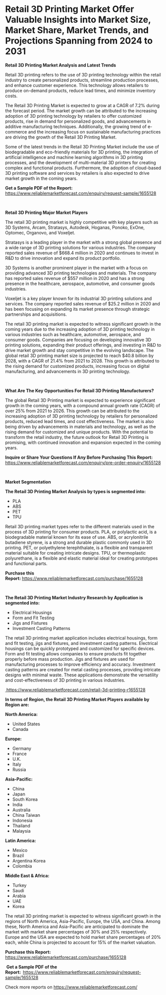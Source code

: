 <p><h1>Retail 3D Printing Market Offer Valuable Insights into Market Size, Market Share, Market Trends, and Projections Spanning from 2024 to 2031</h1></p><p><strong>Retail 3D Printing Market Analysis and Latest Trends</strong></p>
<p><p>Retail 3D printing refers to the use of 3D printing technology within the retail industry to create personalized products, streamline production processes, and enhance customer experience. This technology allows retailers to produce on-demand products, reduce lead times, and minimize inventory costs.</p><p>The Retail 3D Printing Market is expected to grow at a CAGR of 7.2% during the forecast period. The market growth can be attributed to the increasing adoption of 3D printing technology by retailers to offer customized products, rise in demand for personalized goods, and advancements in additive manufacturing techniques. Additionally, the growing trend of e-commerce and the increasing focus on sustainable manufacturing practices are driving the growth of the Retail 3D Printing Market.</p><p>Some of the latest trends in the Retail 3D Printing Market include the use of biodegradable and eco-friendly materials for 3D printing, the integration of artificial intelligence and machine learning algorithms in 3D printing processes, and the development of multi-material 3D printers for creating complex and functional products. Furthermore, the adoption of cloud-based 3D printing software and services by retailers is also expected to drive market growth in the coming years.</p></p>
<p><strong>Get a Sample PDF of the Report:&nbsp;</strong> <a href="https://www.reliablemarketforecast.com/enquiry/request-sample/1655128">https://www.reliablemarketforecast.com/enquiry/request-sample/1655128</a></p>
<p>&nbsp;</p>
<p><strong>Retail 3D Printing Major Market Players</strong></p>
<p><p>The retail 3D printing market is highly competitive with key players such as 3D Systems, Arcam, Stratasys, Autodesk, Hoganas, Ponoko, ExOne, Optomec, Organovo, and Voxeljet. </p><p>Stratasys is a leading player in the market with a strong global presence and a wide range of 3D printing solutions for various industries. The company reported sales revenue of $668.4 million in 2020 and continues to invest in R&D to drive innovation and expand its product portfolio.</p><p>3D Systems is another prominent player in the market with a focus on providing advanced 3D printing technologies and materials. The company has reported sales revenue of $557 million in 2020 and has a strong presence in the healthcare, aerospace, automotive, and consumer goods industries.</p><p>Voxeljet is a key player known for its industrial 3D printing solutions and services. The company reported sales revenue of $25.2 million in 2020 and has been focusing on expanding its market presence through strategic partnerships and acquisitions.</p><p>The retail 3D printing market is expected to witness significant growth in the coming years due to the increasing adoption of 3D printing technology in various industries such as healthcare, automotive, aerospace, and consumer goods. Companies are focusing on developing innovative 3D printing solutions, expanding their product offerings, and investing in R&D to drive market growth and stay competitive in the evolving landscape. The global retail 3D printing market size is projected to reach $40.8 billion by 2028, with a CAGR of 21.4% from 2021 to 2028. This growth is attributed to the rising demand for customized products, increasing focus on digital manufacturing, and advancements in 3D printing technology.</p></p>
<p>&nbsp;</p>
<p><strong>What Are The Key Opportunities For Retail 3D Printing Manufacturers?</strong></p>
<p><p>The global Retail 3D Printing market is expected to experience significant growth in the coming years, with a compound annual growth rate (CAGR) of over 25% from 2021 to 2026. This growth can be attributed to the increasing adoption of 3D printing technology by retailers for personalized products, reduced lead times, and cost effectiveness. The market is also being driven by advancements in materials and technology, as well as the rising demand for customized and unique products. With the potential to transform the retail industry, the future outlook for Retail 3D Printing is promising, with continued innovation and expansion expected in the coming years.</p></p>
<p><strong>Inquire or Share Your Questions If Any Before Purchasing This Report:</strong> <a href="https://www.reliablemarketforecast.com/enquiry/pre-order-enquiry/1655128">https://www.reliablemarketforecast.com/enquiry/pre-order-enquiry/1655128</a></p>
<p>&nbsp;</p>
<p><strong>Market Segmentation</strong></p>
<p><strong>The Retail 3D Printing Market Analysis by types is segmented into:</strong></p>
<p><ul><li>PLA</li><li>ABS</li><li>PET</li><li>TPU</li></ul></p>
<p><p>Retail 3D printing market types refer to the different materials used in the process of 3D printing for consumer products. PLA, or polylactic acid, is a biodegradable material known for its ease of use. ABS, or acrylonitrile butadiene styrene, is a strong and durable plastic commonly used in 3D printing. PET, or polyethylene terephthalate, is a flexible and transparent material suitable for creating intricate designs. TPU, or thermoplastic polyurethane, is a flexible and elastic material ideal for creating prototypes and functional parts.</p></p>
<p><strong>Purchase this Report:&nbsp;</strong><a href="https://www.reliablemarketforecast.com/purchase/1655128">https://www.reliablemarketforecast.com/purchase/1655128</a></p>
<p>&nbsp;</p>
<p><strong>The Retail 3D Printing Market Industry Research by Application is segmented into:</strong></p>
<p><ul><li>Electrical Housings</li><li>Form and Fit Testing</li><li>Jigs and Fixtures</li><li>Investment Casting Patterns</li></ul></p>
<p><p>The retail 3D printing market application includes electrical housings, form and fit testing, jigs and fixtures, and investment casting patterns. Electrical housings can be quickly prototyped and customized for specific devices. Form and fit testing allows companies to ensure products fit together properly before mass production. Jigs and fixtures are used for manufacturing processes to improve efficiency and accuracy. Investment casting patterns are created for metal casting processes, providing intricate designs with minimal waste. These applications demonstrate the versatility and cost-effectiveness of 3D printing in various industries.</p></p>
<p><a href="https://www.reliablemarketforecast.com/retail-3d-printing-r1655128">&nbsp;https://www.reliablemarketforecast.com/retail-3d-printing-r1655128</a></p>
<p><strong>In terms of Region, the Retail 3D Printing Market Players available by Region are:</strong></p>
<p>
    <p> <strong> North America: </strong>
        <ul>
            <li>United States</li>
            <li>Canada</li>
        </ul>
        </p> 
    <p> <strong> Europe: </strong>
        <ul>
            <li>Germany</li>
            <li>France</li>
            <li>U.K.</li>
            <li>Italy</li>
            <li>Russia</li>
        </ul>
        </p> 
    <p> <strong> Asia-Pacific: </strong>
        <ul>
            <li>China</li>
            <li>Japan</li>
            <li>South Korea</li>
            <li>India</li>
            <li>Australia</li>
            <li>China Taiwan</li>
            <li>Indonesia</li>
            <li>Thailand</li>
            <li>Malaysia</li>
        </ul>
        </p> 
    <p> <strong> Latin America: </strong>
        <ul>
            <li>Mexico</li>
            <li>Brazil</li>
            <li>Argentina Korea</li>
            <li>Colombia</li>
        </ul>
        </p> 
    <p> <strong> Middle East & Africa: </strong>
        <ul>
            <li>Turkey</li>
            <li>Saudi</li>
            <li>Arabia</li>
            <li>UAE</li>
            <li>Korea</li>
        </ul>
    </p>
    </p>
<p><p>The retail 3D printing market is expected to witness significant growth in the regions of North America, Asia-Pacific, Europe, the USA, and China. Among these, North America and Asia-Pacific are anticipated to dominate the market with market share percentages of 30% and 25% respectively. Europe and the USA are expected to hold market share percentages of 20% each, while China is projected to account for 15% of the market valuation.</p></p>
<p><strong>Purchase this Report: </strong><a href="https://www.reliablemarketforecast.com/purchase/1655128">https://www.reliablemarketforecast.com/purchase/1655128</a></p>
<p>&nbsp;<strong>Get a Sample PDF of the Report:&nbsp;&nbsp;</strong><a href="https://www.reliablemarketforecast.com/enquiry/request-sample/1655128">https://www.reliablemarketforecast.com/enquiry/request-sample/1655128</a></p>
<p><strong></strong></p>
<p>Check more reports on <a href="https://www.reliablemarketforecast.com/">https://www.reliablemarketforecast.com/</a></p>